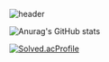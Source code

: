 ![header](https://capsule-render.vercel.app/api?&type=waving&color=auto&text=신입백엔드%20개발자를%20꿈꾸는%20장근영입니다.&height=100&fontSize=30)

![Anurag's GitHub stats](https://github-readme-stats.vercel.app/api?username=genesis12345678&show_icons=true&theme=vue-dark)

[![Solved.acProfile](http://mazassumnida.wtf/api/v2/generate_badge?boj=jyj9892)](https://solved.ac/jyj9892)
